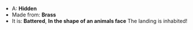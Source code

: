 * A: **Hidden**
* Made from: **Brass**
* It is: **Battered**, **In the shape of an animals face**
The landing is inhabited!
